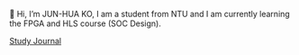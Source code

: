 👋 Hi, I’m JUN-HUA KO, I am a student from NTU and I am currently learning the FPGA and HLS course (SOC Design).

<!---
👋 Hi, I’m JUN-HUA KO, I am a student from NTU and I am currently learning the FPGA and HLS course (SOC Design).
The link below is my study journal.
--->
[Study Journal](https://dorian-punch-0bf.notion.site/SoC-Study-Journal-b99c70982d77412aa0ad9a1f784f8aca?pvs=4)
